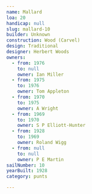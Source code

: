 ```yaml
---
name: Mallard
loa: 20
handicap: null
slug: mallard-10
builder: Unknown
construction: Wood (Carvel)
design: Traditional
designer: Herbert Woods
owners:
  - from: 1976
    to: null
    owner: Ian Miller
  - from: 1975
    to: 1976
    owner: Tom Appleton
  - from: 1970
    to: 1975
    owner: A Wright
  - from: 1969
    to: 1970
    owner: S P Elliott-Hunter
  - from: 1928
    to: 1969
    owner: Roland Wigg
  - from: null
    to: null
    owner: P E Martin
sailNumber: 10
yearBuilt: 1928
category: punts

---
```

